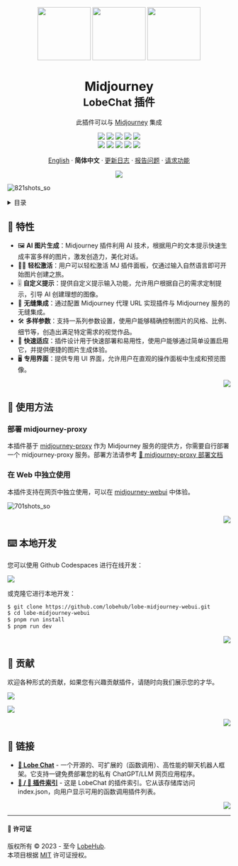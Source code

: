<a name="readme-top"></a>

<div align="center">

<img height="120" src="https://registry.npmmirror.com/@lobehub/assets-emoji/1.3.0/files/assets/puzzle-piece.webp">
<img height="120" src="https://gw.alipayobjects.com/zos/kitchen/qJ3l3EPsdW/split.svg">
<img height="120" src="https://github-production-user-asset-6210df.s3.amazonaws.com/28616219/281042486-5e3b9283-9f47-4201-b468-1cb8ef86b3d5.png">

<h1>Midjourney<br/><sup>LobeChat 插件</sup></h1>

此插件可以与 [Midjourney](https://www.midjourney.com/) 集成

[![][🤯-🧩-lobehub-shield]][🤯-🧩-lobehub-link]
[![][github-release-shield]][github-release-link]
[![][github-releasedate-shield]][github-releasedate-link]
[![][github-action-test-shield]][github-action-test-link]
[![][github-action-release-shield]][github-action-release-link]<br/>
[![][github-contributors-shield]][github-contributors-link]
[![][github-forks-shield]][github-forks-link]
[![][github-stars-shield]][github-stars-link]
[![][github-issues-shield]][github-issues-link]
[![][github-license-shield]][github-license-link]

[English](./README.md) · **简体中文** · [更新日志](./CHANGELOG.md) · [报告问题][github-issues-link] · [请求功能][github-issues-link]

![](https://raw.githubusercontent.com/andreasbm/readme/master/assets/lines/rainbow.png)

</div>

![821shots_so](https://github.com/lobehub/lobe-midjourney-webui/assets/28616219/d9dae125-1305-4fa6-957e-6d160dc7a6fe)

<details>
<summary><kbd>目录</kbd></summary>

#### 目录

- [🌟 特性](#-features)
- [🤯 使用方法](#-usage)
  - [部署 midjourney-proxy](#部署-midjourney-proxy)
- [⌨️ 本地开发](#️-local-development)
- [🤝 贡献](#-contributing)
- [🔗 链接](#-links)

####

</details>

## 🌟 特性

- 🖼️ **AI 图片生成**：Midjourney 插件利用 AI 技术，根据用户的文本提示快速生成丰富多样的图片，激发创造力，美化对话。
- 🧙‍♂️ **轻松激活**：用户可以轻松激活 MJ 插件面板，仅通过输入自然语言即可开始图片创建之旅。
- 🎚️ **自定义提示**：提供自定义提示输入功能，允许用户根据自己的需求定制提示，引导 AI 创建理想的图像。
- 🔗 **无缝集成**：通过配置 Midjourney 代理 URL 实现插件与 Midjourney 服务的无缝集成。
- 🛠️ **多样参数**：支持一系列参数设置，使用户能够精确控制图片的风格、比例、细节等，创造出满足特定需求的视觉作品。
- 🚀 **快速适应**：插件设计用于快速部署和易用性，使用户能够通过简单设置启用它，并提供便捷的图片生成体验。
- 🖥️ **专用界面**：提供专用 UI 界面，允许用户在直观的操作面板中生成和预览图像。

<div align="right">

[![][back-to-top]](#readme-top)

</div>

## 🤯 使用方法

### 部署 midjourney-proxy

本插件基于 [midjourney-proxy](https://github.com/novicezk/midjourney-proxy/) 作为 Midjourney 服务的提供方，你需要自行部署一个 midjourney-proxy 服务。部署方法请参考 [📘 midjourney-proxy 部署文档](https://github.com/novicezk/midjourney-proxy/?tab=readme-ov-file#%E4%BD%BF%E7%94%A8%E5%89%8D%E6%8F%90)

### 在 Web 中独立使用

本插件支持在网页中独立使用，可以在 [midjourney-webui](https://midjourney-webui.lobehub.com/) 中体验。

![701shots_so](https://github.com/lobehub/lobe-midjourney-webui/assets/28616219/63e9e558-ef16-485f-ae2e-40a999ab0bc0)

<div align="right">

[![][back-to-top]](#readme-top)

</div>

## ⌨️ 本地开发

您可以使用 Github Codespaces 进行在线开发：

[![][github-codespace-shield]][github-codespace-link]

或克隆它进行本地开发：

```bash
$ git clone https://github.com/lobehub/lobe-midjourney-webui.git
$ cd lobe-midjourney-webui
$ pnpm run install
$ pnpm run dev
```

<div align="right">

[![][back-to-top]](#readme-top)

</div>

## 🤝 贡献

欢迎各种形式的贡献，如果您有兴趣贡献插件，请随时向我们展示您的才华。

[![][pr-welcome-shield]][pr-welcome-link]

[![][github-contrib-shield]][github-contrib-link]

<div align="right">

[![][back-to-top]](#readme-top)

</div>

## 🔗 链接

- **[🤖 Lobe Chat](https://github.com/lobehub/lobe-chat)** - 一个开源的、可扩展的（函数调用）、高性能的聊天机器人框架。它支持一键免费部署您的私有 ChatGPT/LLM 网页应用程序。
- **[🧩 / 🏪 插件索引](https://github.com/lobehub/lobe-chat-plugins)** - 这是 LobeChat 的插件索引。它从该存储库访问 index.json，向用户显示可用的函数调用插件列表。

<div align="right">

[![][back-to-top]](#readme-top)

</div>

---

#### 📝 许可证

版权所有 © 2023 - 至今 [LobeHub][profile-url]. <br />
本项目根据 [MIT](./LICENSE) 许可证授权。

<!-- 链接组 -->

[🤯-🧩-lobehub-link]: https://github.com/lobehub/lobe-chat-plugins
[🤯-🧩-lobehub-shield]: https://img.shields.io/badge/%F0%9F%A4%AF%20%26%20%F0%9F%A7%A9%20LobeHub-Plugin-95f3d9?labelColor=black&style=flat-square
[back-to-top]: https://img.shields.io/badge/-返回顶部-151515?style=flat-square
[github-action-release-link]: https://github.com/lobehub/lobe-midjourney-webui/actions/workflows/release.yml
[github-action-release-shield]: https://img.shields.io/github/actions/workflow/status/lobehub/lobe-midjourney-webui/release.yml?label=发布&labelColor=black&logo=githubactions&logoColor=white&style=flat-square
[github-action-test-link]: https://github.com/lobehub/lobe-midjourney-webui/actions/workflows/test.yml
[github-action-test-shield]: https://img.shields.io/github/actions/workflow/status/lobehub/lobe-midjourney-webui/test.yml?label=测试&labelColor=black&logo=githubactions&logoColor=white&style=flat-square
[github-codespace-link]: https://codespaces.new/lobehub/lobe-midjourney-webui
[github-codespace-shield]: https://github.com/codespaces/badge.svg
[github-contrib-link]: https://github.com/lobehub/lobe-midjourney-webui/graphs/contributors
[github-contrib-shield]: https://contrib.rocks/image?repo=lobehub%2Flobe-midjourney-webui
[github-contributors-link]: https://github.com/lobehub/lobe-midjourney-webui/graphs/contributors
[github-contributors-shield]: https://img.shields.io/github/contributors/lobehub/lobe-midjourney-webui?color=c4f042&labelColor=black&style=flat-square
[github-forks-link]: https://github.com/lobehub/lobe-midjourney-webui/network/members
[github-forks-shield]: https://img.shields.io/github/forks/lobehub/lobe-midjourney-webui?color=8ae8ff&labelColor=black&style=flat-square
[github-issues-link]: https://github.com/lobehub/lobe-midjourney-webui/issues
[github-issues-shield]: https://img.shields.io/github/issues/lobehub/lobe-midjourney-webui?color=ff80eb&labelColor=black&style=flat-square
[github-license-link]: https://github.com/lobehub/lobe-midjourney-webui/blob/main/LICENSE
[github-license-shield]: https://img.shields.io/github/license/lobehub/lobe-midjourney-webui?color=white&labelColor=black&style=flat-square
[github-release-link]: https://github.com/lobehub/lobe-midjourney-webui/releases
[github-release-shield]: https://img.shields.io/github/v/release/lobehub/lobe-midjourney-webui?color=369eff&labelColor=black&logo=github&style=flat-square
[github-releasedate-link]: https://github.com/lobehub/lobe-midjourney-webui/releases
[github-releasedate-shield]: https://img.shields.io/github/release-date/lobehub/lobe-midjourney-webui?labelColor=black&style=flat-square
[github-stars-link]: https://github.com/lobehub/lobe-midjourney-webui/network/stargazers
[github-stars-shield]: https://img.shields.io/github/stars/lobehub/lobe-midjourney-webui?color=ffcb47&labelColor=black&style=flat-square
[pr-welcome-link]: https://github.com/lobehub/lobe-midjourney-webui/pulls
[pr-welcome-shield]: https://img.shields.io/badge/%F0%9F%A4%AF%20欢迎投稿-%E2%86%92-ffcb47?labelColor=black&style=for-the-badge
[profile-url]: https://github.com/lobehub
